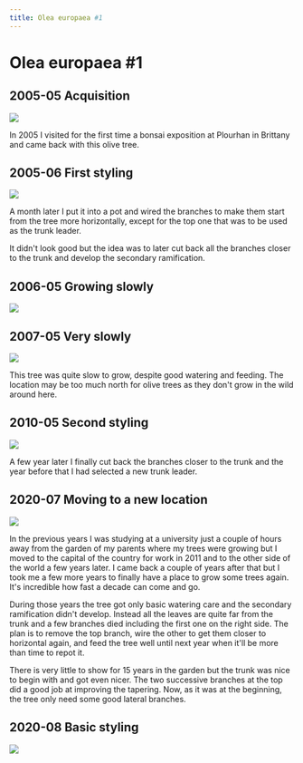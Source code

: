 ```yaml
---
title: Olea europaea #1
---
```


# Olea europaea #1

## 2005-05 Acquisition
![](/bonsai/2005-05-01-olea-europaea-1.jpg)

In 2005 I visited for the first time a bonsai exposition at Plourhan in
Brittany and came back with this olive tree.

## 2005-06 First styling
![](/bonsai/2005-05-31-olea-europaea-1.jpg)

A month later I put it into a pot and wired the branches to make them start
from the tree more horizontally, except for the top one that was to be used
as the trunk leader.

It didn't look good but the idea was to later cut back all the branches closer
to the trunk and develop the secondary ramification.

## 2006-05 Growing slowly
![](/bonsai/2006-05-01-olea-europaea-1.jpg)

## 2007-05 Very slowly
![](/bonsai/2007-05-19-olea-europaea-1.jpg)

This tree was quite slow to grow, despite good watering and feeding. The
location may be too much north for olive trees as they don't grow in the
wild around here.

## 2010-05 Second styling
![](/bonsai/2010-08-01-olea-europaea-1.jpg)

A few year later I finally cut back the branches closer to the trunk and
the year before that I had selected a new trunk leader.

## 2020-07 Moving to a new location
![](/bonsai/2020-07-17-olea-europaea-1.jpg)

In the previous years I was studying at a university just a couple of hours
away from the garden of my parents where my trees were growing but I moved to
the capital of the country for work in 2011 and to the other side of the world
a few years later. I came back a couple of years after that but I took me a few
more years to finally have a place to grow some trees again. It's incredible
how fast a decade can come and go.

During those years the tree got only basic watering care and the secondary
ramification didn't develop. Instead all the leaves are quite far from the
trunk and a few branches died including the first one on the right side. The
plan is to remove the top branch, wire the other to get them closer to
horizontal again, and feed the tree well until next year when it'll be more
than time to repot it.

There is very little to show for 15 years in the garden but the trunk was nice
to begin with and got even nicer. The two successive branches at the top did
a good job at improving the tapering. Now, as it was at the beginning, the tree
only need some good lateral branches.

## 2020-08 Basic styling
![](/bonsai/2020-07-31-olea-europaea-1.jpg)
